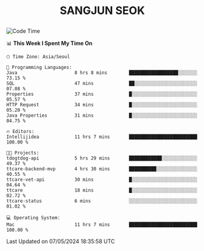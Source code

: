 <h1>
 <p align="center">
   SANGJUN SEOK
 </p>
</h1>

<!--START_SECTION:waka-->
![Code Time](http://img.shields.io/badge/Code%20Time-3%2C528%20hrs%2035%20mins-blue)

📊 **This Week I Spent My Time On** 

```text
🕑︎ Time Zone: Asia/Seoul

💬 Programming Languages: 
Java                     8 hrs 8 mins        ██████████████████░░░░░░░   73.15 % 
SQL                      47 mins             ██░░░░░░░░░░░░░░░░░░░░░░░   07.08 % 
Properties               37 mins             █░░░░░░░░░░░░░░░░░░░░░░░░   05.57 % 
HTTP Request             34 mins             █░░░░░░░░░░░░░░░░░░░░░░░░   05.20 % 
Java Properties          31 mins             █░░░░░░░░░░░░░░░░░░░░░░░░   04.75 % 

🔥 Editors: 
Intellijidea             11 hrs 7 mins       █████████████████████████   100.00 % 

🐱‍💻 Projects: 
tdogtdog-api             5 hrs 29 mins       ████████████░░░░░░░░░░░░░   49.37 % 
ttcare-backend-mvp       4 hrs 30 mins       ██████████░░░░░░░░░░░░░░░   40.55 % 
ttcare-vet-api           30 mins             █░░░░░░░░░░░░░░░░░░░░░░░░   04.64 % 
ttcare                   18 mins             █░░░░░░░░░░░░░░░░░░░░░░░░   02.72 % 
ttcare-status            6 mins              ░░░░░░░░░░░░░░░░░░░░░░░░░   01.02 % 

💻 Operating System: 
Mac                      11 hrs 7 mins       █████████████████████████   100.00 % 
```


 Last Updated on 07/05/2024 18:35:58 UTC
<!--END_SECTION:waka-->
